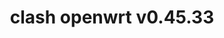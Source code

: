 ---
title: clash openwrt v0.45.33
layout: safelink
safelinkku: https://osdn.net/projects/openclash/downloads/77475/luci-app-openclash_0.45.33-beta_all.ipk/
permalink: /clash-openwrt-v45-33/
---